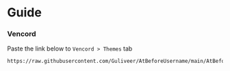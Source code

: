 # Guide

### Vencord
Paste the link below to `Vencord > Themes` tab

```
https://raw.githubusercontent.com/Guliveer/AtBeforeUsername/main/AtBeforeUsername.theme.css
```
